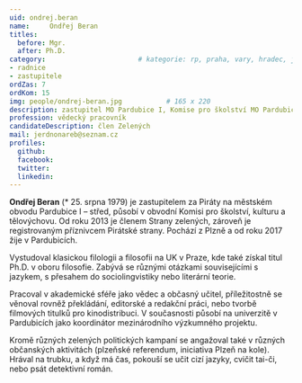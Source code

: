 ```yaml
---
uid: ondrej.beran
name:     Ondřej Beran
titles:
  before: Mgr.
  after: Ph.D.
category:                 		# kategorie: rp, praha, vary, hradec, jmk, senat
- radnice
- zastupitele
ordZas: 7
ordKom: 15
img: people/ondrej-beran.jpg           # 165 x 220
description: zastupitel MO Pardubice I, Komise pro školství MO Pardubice I # kratký popis, max 160 znaků
profession: vědecký pracovník
candidateDescription: člen Zelených
mail: jerdnonareb@seznam.cz
profiles:
  github:
  facebook:
  twitter:
  linkedin:
---
```


**Ondřej Beran** (* 25. srpna 1979) je zastupitelem za Piráty na městském obvodu Pardubice I – střed, působí v obvodní Komisi pro školství, kulturu a tělovýchovu. Od roku 2013 je členem Strany zelených, zároveň je registrovaným příznivcem Pirátské strany. Pochází z Plzně a od roku 2017 žije v Pardubicích.

Vystudoval klasickou filologii a filosofii na UK v Praze, kde také získal titul Ph.D. v oboru filosofie. Zabývá se různými otázkami souvisejícími s jazykem, s přesahem do sociolingvistiky nebo literární teorie.

Pracoval v akademické sféře jako vědec a občasný učitel, příležitostně se věnoval rovněž překládání, editorské a redakční práci, nebo tvorbě filmových titulků pro kinodistribuci. V současnosti působí na univerzitě v Pardubicích jako koordinátor mezinárodního výzkumného projektu.

Kromě různých zelených politických kampaní se angažoval také v různých občanských aktivitách (plzeňské referendum, iniciativa Plzeň na kole). Hrával na trubku, a když má čas, pokouší se učit cizí jazyky, cvičit tai-či, nebo psát detektivní román.

